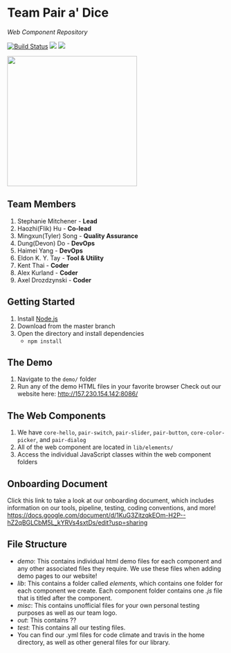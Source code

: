 # Team Pair a' Dice
*Web Component  Repository*

[![Build Status](https://travis-ci.com/ucsd-cse112/HelloWorld14.svg?token=kyWpAQHXxxz6mxzk11eK&branch=master)](https://travis-ci.com/ucsd-cse112/HelloWorld14)
<a href="https://codeclimate.com/repos/5cc7711c0345584f9c01689d/maintainability"><img src="https://api.codeclimate.com/v1/badges/21e8283db49c5d3fcca3/maintainability" /></a>
<a href="https://codeclimate.com/repos/5cc7711c0345584f9c01689d/test_coverage"><img src="https://api.codeclimate.com/v1/badges/21e8283db49c5d3fcca3/test_coverage" /></a>

<img src="https://github.com/ucsd-cse112/HelloWorld14/blob/master/misc/Dice%20Logo.png"  width="300" height="300">

## Team Members
1. Stephanie Mitchener - **Lead**
2. Haozhi(Flik) Hu - **Co-lead**
3. Mingxun(Tyler) Song - **Quality Assurance**
4. Dung(Devon) Do - **DevOps**
5. Haimei Yang - **DevOps**
6. Eldon K. Y. Tay - **Tool & Utility**
7. Kent Thai - **Coder**
8. Alex Kurland - **Coder**
9. Axel Drozdzynski - **Coder**

## Getting Started
1. Install [Node.js](https://nodejs.org/en/download/)
2. Download from the master branch
3. Open the directory and install dependencies
    - `npm install`

## The Demo
1. Navigate to the `demo/` folder 
2. Run any of the demo HTML files in your favorite browser
Check out our website here: http://157.230.154.142:8086/

## The Web Components
1. We have `core-hello`, `pair-switch`, `pair-slider`, `pair-button`, `core-color-picker`, and `pair-dialog`
2. All of the web component are located in `lib/elements/`
3. Access the individual JavaScript classes within the web component folders

## Onboarding Document
Click this link to take a look at our onboarding document, which includes information on our tools, pipeline, testing, coding conventions, and more!
https://docs.google.com/document/d/1KuG3ZitzqkEOm-H2P--hZ2qBGLCbM5L_kYRVs4sxtDs/edit?usp=sharing

## File Structure
- *demo*: This contains individual html demo files for each component and any other associated files they require. We use these files when adding demo pages to our website!
- *lib*: This contains a folder called *elements*, which contains one folder for each component we create. Each component folder contains one *.js* file that is titled after the component.
- *misc*: This contains unofficial files for your own personal testing purposes as well as our team logo.
- *out*: This contains ??
- *test*: This contains all our testing files.
- You can find our .yml files for code climate and travis in the home directory, as well as other general files for our library.
